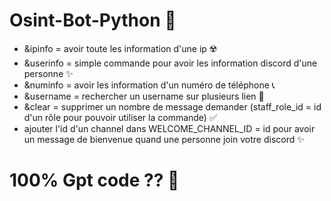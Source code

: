 # Osint-Bot-Python 💫

- &ipinfo = avoir toute les information d'une ip ☢️
- &userinfo = simple commande pour avoir les information discord d'une personne ✨
- &numinfo = avoir les information d'un numéro de téléphone 📞
- &username = rechercher un username sur plusieurs lien 🔗
- &clear = supprimer un nombre de message demander (staff_role_id = id d'un rôle pour pouvoir utiliser la commande) ✅
- ajouter l'id d'un channel dans WELCOME_CHANNEL_ID = id pour avoir un message de bienvenue quand une personne join votre discord ✨

# 100% Gpt code ?? 🔎
